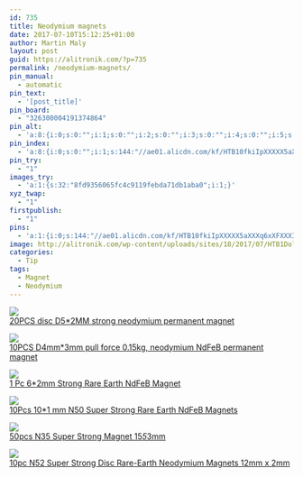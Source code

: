 ```yaml
---
id: 735
title: Neodymium magnets
date: 2017-07-10T15:12:25+01:00
author: Martin Maly
layout: post
guid: https://alitronik.com/?p=735
permalink: /neodymium-magnets/
pin_manual:
  - automatic
pin_text:
  - '[post_title]'
pin_board:
  - "326300004191374864"
pin_alt:
  - 'a:8:{i:0;s:0:"";i:1;s:0:"";i:2;s:0:"";i:3;s:0:"";i:4;s:0:"";i:5;s:0:"";i:6;s:0:"";i:7;s:0:"";}'
pin_index:
  - 'a:8:{i:0;s:0:"";i:1;s:144:"//ae01.alicdn.com/kf/HTB10fkiIpXXXXX5aXXXq6xXFXXXI/20PCS-disc-D5-2MM-pull-force-0-4KG-strong-power-small-font-b-neodymium-b-font.jpg_220x220.jpg";i:2;s:147:"//ae01.alicdn.com/kf/HTB121xQJVXXXXaIXFXXq6xXFXXX2/10PCS-D4mm-3mm-pull-force-0-15KG-strong-rare-earth-font-b-neodymium-b-font-NdFeB.jpg_220x220.jpg";i:3;s:124:"//ae01.alicdn.com/kf/UT8K9HRX4lcXXagOFbXg/1-Pc-6-2mm-Strong-Rare-Earth-NdFeB-font-b-Magnet-b-font-Neo-font-b.jpg_220x220.jpg";i:4;s:141:"//ae01.alicdn.com/kf/HTB187aWRXXXXXXZapXXq6xXFXXXP/50Pcs-10-1-mm-N50-Super-Strong-Rare-Earth-NdFeB-font-b-Magnets-b-font-font.jpg_220x220.jpg";i:5;s:152:"//ae01.alicdn.com/kf/HTB1Xnu4RVXXXXX0XXXXq6xXFXXXZ/AIYIMA-50pcs-N35-15-5-3mm-Powerful-Painting-font-b-Magnet-b-font-15x5x3mm-Craft-Model.jpg_220x220.jpg";i:6;s:145:"//ae01.alicdn.com/kf/HTB1stwpNFXXXXbuXFXXq6xXFXXX4/10pc-N52-Super-Strong-Disc-Rare-Earth-font-b-Neodymium-b-font-font-b-Magnets-b.jpg_220x220.jpg";i:7;s:98:"http://alitronik.com/wp-content/uploads/sites/18/2017/07/HTB1DolkNVXXXXcLXVXXq6xXFXXX7-300x300.jpg";}'
pin_try:
  - "1"
images_try:
  - 'a:1:{s:32:"8fd9356065fc4c9119febda71db1aba0";i:1;}'
xyz_twap:
  - "1"
firstpublish:
  - "1"
pins:
  - 'a:1:{i:0;s:144:"//ae01.alicdn.com/kf/HTB10fkiIpXXXXX5aXXXq6xXFXXXI/20PCS-disc-D5-2MM-pull-force-0-4KG-strong-power-small-font-b-neodymium-b-font.jpg_220x220.jpg";}'
image: http://alitronik.com/wp-content/uploads/sites/18/2017/07/HTB1DolkNVXXXXcLXVXXq6xXFXXX7.jpg
categories:
  - Tip
tags:
  - Magnet
  - Neodymium
---
```

<a href="http://s.click.aliexpress.com/e/MFYrbU3" target="_parent"><img src="//ae01.alicdn.com/kf/HTB10fkiIpXXXXX5aXXXq6xXFXXXI/20PCS-disc-D5-2MM-pull-force-0-4KG-strong-power-small-font-b-neodymium-b-font.jpg_220x220.jpg" /><span style="display: block;">20PCS disc D5*2MM strong neodymium permanent magnet</span></a>

<a href="http://s.click.aliexpress.com/e/IuRzfuJ" target="_parent"><img src="//ae01.alicdn.com/kf/HTB121xQJVXXXXaIXFXXq6xXFXXX2/10PCS-D4mm-3mm-pull-force-0-15KG-strong-rare-earth-font-b-neodymium-b-font-NdFeB.jpg_220x220.jpg" /><span style="display: block;">10PCS D4mm*3mm pull force 0.15kg, neodymium NdFeB permanent magnet</span></a>

<a href="http://s.click.aliexpress.com/e/J6U7yrJ" target="_parent"><img src="//ae01.alicdn.com/kf/UT8K9HRX4lcXXagOFbXg/1-Pc-6-2mm-Strong-Rare-Earth-NdFeB-font-b-Magnet-b-font-Neo-font-b.jpg_220x220.jpg" /><span style="display: block;">1 Pc 6*2mm Strong Rare Earth NdFeB Magnet</span></a>

<a href="http://s.click.aliexpress.com/e/MFUbAA2" target="_parent"><img src="//ae01.alicdn.com/kf/HTB187aWRXXXXXXZapXXq6xXFXXXP/50Pcs-10-1-mm-N50-Super-Strong-Rare-Earth-NdFeB-font-b-Magnets-b-font-font.jpg_220x220.jpg" /><span style="display: block;">10Pcs 10*1 mm N50 Super Strong Rare Earth NdFeB Magnets</span></a>

<a href="http://s.click.aliexpress.com/e/72fEmAe" target="_parent"><img src="//ae01.alicdn.com/kf/HTB1Xnu4RVXXXXX0XXXXq6xXFXXXZ/AIYIMA-50pcs-N35-15-5-3mm-Powerful-Painting-font-b-Magnet-b-font-15x5x3mm-Craft-Model.jpg_220x220.jpg" /><span style="display: block;">50pcs N35 Super Strong Magnet 15*5*3mm</span></a>

<a href="http://s.click.aliexpress.com/e/23rbujY" target="_parent"><img src="//ae01.alicdn.com/kf/HTB1stwpNFXXXXbuXFXXq6xXFXXX4/10pc-N52-Super-Strong-Disc-Rare-Earth-font-b-Neodymium-b-font-font-b-Magnets-b.jpg_220x220.jpg" /><span style="display: block;">10pc N52 Super Strong Disc Rare-Earth Neodymium Magnets 12mm x 2mm</span></a>